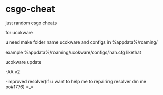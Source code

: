 # csgo-cheat
just random csgo cheats

for ucokware

u need make folder name ucokware and configs
in %appdata%/roaming/

example %appdata%/roaming/ucokware/configs/nah.cfg
likethat


ucokware update






-AA v2





-improved resolver(if u want to help me to repairing resolver dm me po#1776) =_=
